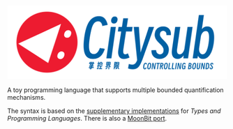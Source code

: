 <div align="center">

![](assets/citysub.svg)

</div>

A toy programming language that supports multiple bounded quantification mechanisms.

The syntax is based on the [supplementary implementations](https://www.cis.upenn.edu/~bcpierce/tapl/resources.html#checkers) for _Types and Programming Languages_. There is also a [MoonBit port](https://github.com/pku-dppl/TAPL-in-MoonBit).
